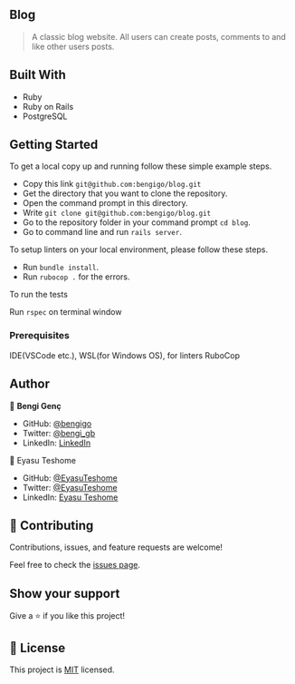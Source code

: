 ## Blog

> A classic blog website. All users can create posts, comments to and like other users posts.

## Built With

- Ruby
- Ruby on Rails
- PostgreSQL

## Getting Started

To get a local copy up and running follow these simple example steps.

- Copy this link `git@github.com:bengigo/blog.git`
- Get the directory that you want to clone the repository.
- Open the command prompt in this directory.
- Write `git clone git@github.com:bengigo/blog.git`
- Go to the repository folder in your command prompt `cd blog`.
- Go to command line and run `rails server`.

To setup linters on your local environment, please follow these steps.

- Run `bundle install`.
- Run `rubocop .` for the errors.

To run the tests

Run `rspec` on terminal window

### Prerequisites

IDE(VSCode etc.), WSL(for Windows OS), for linters RuboCop

## Author

👤 **Bengi Genç**

- GitHub: [@bengigo](https://github.com/bengigo)
- Twitter: [@bengi_gb](https://twitter.com/bengi_gb)
- LinkedIn: [LinkedIn](https://www.linkedin.com/in/bengigenc/)

👤 Eyasu Teshome

- GitHub: [@EyasuTeshome](https://github.com/EyasuTeshome)
- Twitter: [@EyasuTeshome](https://twitter.com/EyasuTeshome)
- LinkedIn: [Eyasu Teshome](https://linkedin.com/in/EyasuTeshome)

## 🤝 Contributing

Contributions, issues, and feature requests are welcome!

Feel free to check the [issues page](../../issues/).

## Show your support

Give a ⭐️ if you like this project!

## 📝 License

This project is [MIT](LICENSE) licensed.
